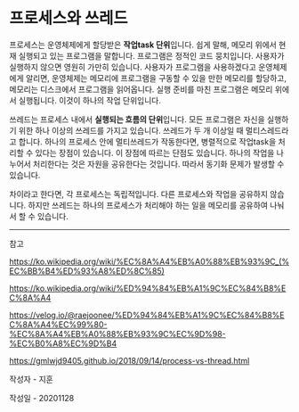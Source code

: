 # 프로세스와 쓰레드

 프로세스는 운영체제에게 할당받은 **작업task 단위**입니다. 쉽게 말해, 메모리 위에서 현재 실행되고 있는 프로그램을 말합니다. 프로그램은 정적인 코드 뭉치입니다. 사용자가 실행하지 않으면 영원히 가만히 있습니다. 사용자가 프로그램을 사용하겠다고 운영체제에게 알리면, 운영체제는 메모리에 프로그램을 구동할 수 있을 만한 메모리를 할당하고, 메모리는 디스크에서 프로그램을 읽어옵니다. 실행 준비를 마친 프로그램은 메모리 위에서 실행됩니다. 이것이 하나의 작업 단위입니다.

 쓰레드는 프로세스 내에서 **실행되는 흐름의 단위**입니다. 모든 프로그램은 자신을 실행하기 위한 하나 이상의 쓰레드를 가지고 있습니다. 쓰레드가 두 개 이상일 때 멀티스레드라고 합니다. 하나의 프로세스 안에 멀티쓰레드가 작동한다면, 병렬적으로 작업task을 처리할 수 있다는 장점이 있습니다. 이 장점에 따르는 단점도 있습니다. 하나의 작업을 나누어서 처리한다는 것은 자원을 공유한다는 것입니다. 따라서 동기화 문제가 발생할 수 있습니다.

 차이라고 한다면, 각 프로세스는 독립적입니다. 다른 프로세스와 작업을 공유하지 않습니다. 하지만 쓰레드는 하나의 프로세스가 처리해야 하는 일을 메모리를 공유하여 나눠서 할 수 있습니다.





----

참고

https://ko.wikipedia.org/wiki/%EC%8A%A4%EB%A0%88%EB%93%9C_(%EC%BB%B4%ED%93%A8%ED%8C%85)



https://ko.wikipedia.org/wiki/%ED%94%84%EB%A1%9C%EC%84%B8%EC%8A%A4



https://velog.io/@raejoonee/%ED%94%84%EB%A1%9C%EC%84%B8%EC%8A%A4%EC%99%80-%EC%8A%A4%EB%A0%88%EB%93%9C%EC%9D%98-%EC%B0%A8%EC%9D%B4



https://gmlwjd9405.github.io/2018/09/14/process-vs-thread.html



작성자 - 지훈



작성일 - 20201128